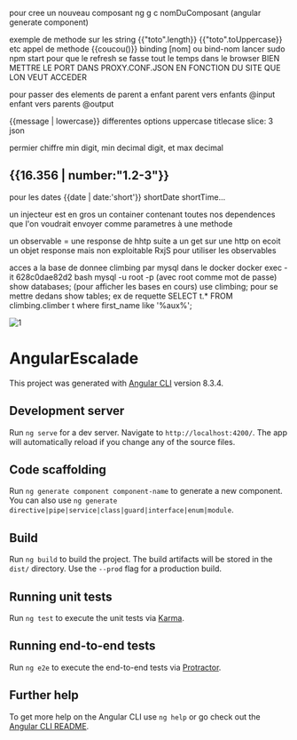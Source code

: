 pour cree un nouveau composant 
ng g c nomDuComposant
(angular generate component)

exemple de methode sur les string   {{"toto".length}}  {{"toto".toUppercase}}   etc
appel de methode {{coucou()}}
binding [nom] ou bind-nom
lancer sudo npm start pour que le refresh se fasse tout le temps dans le browser
BIEN METTRE LE PORT DANS PROXY.CONF.JSON EN FONCTION DU SITE QUE LON VEUT ACCEDER

pour passer des elements de parent a  enfant 
parent vers enfants @input
enfant vers parents @output

{{message | lowercase}}  differentes options 
uppercase titlecase slice: 3 json

permier chiffre min digit, min decimal digit, et max decimal
  <h2>{{16.356 | number:"1.2-3"}}</h2>
  
pour les dates {{date | date:'short'}} shortDate shortTime...

un injecteur est en gros un container contenant toutes nos dependences que 
l'on voudrait envoyer comme parametres à une methode

un observable = une response de hhtp
suite a un get sur une http on ecoit un objet response mais non exploitable 
RxjS pour utiliser les observables

acces a la base de donnee climbing par mysql dans le docker
docker exec -it 628c0dae82d2 bash
 mysql -u root -p    (avec root comme mot de passe)
 show databases; (pour afficher les bases en cours)
 use climbing; pour se mettre dedans
 show tables;
 ex de requette  SELECT t.* FROM climbing.climber t where first_name like '%aux%';



![1](https://user-images.githubusercontent.com/55358842/67728832-018c9080-f9ef-11e9-9283-9760f317c58b.png)

# AngularEscalade

This project was generated with [Angular CLI](https://github.com/angular/angular-cli) version 8.3.4.

## Development server

Run `ng serve` for a dev server. Navigate to `http://localhost:4200/`. The app will automatically reload if you change any of the source files.

## Code scaffolding

Run `ng generate component component-name` to generate a new component. You can also use `ng generate directive|pipe|service|class|guard|interface|enum|module`.

## Build

Run `ng build` to build the project. The build artifacts will be stored in the `dist/` directory. Use the `--prod` flag for a production build.

## Running unit tests

Run `ng test` to execute the unit tests via [Karma](https://karma-runner.github.io).

## Running end-to-end tests

Run `ng e2e` to execute the end-to-end tests via [Protractor](http://www.protractortest.org/).

## Further help

To get more help on the Angular CLI use `ng help` or go check out the [Angular CLI README](https://github.com/angular/angular-cli/blob/master/README.md).
